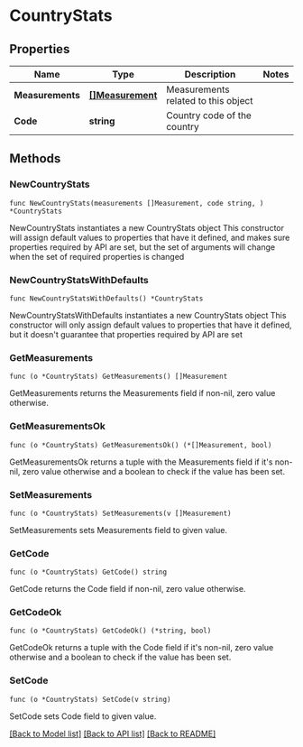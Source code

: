 # CountryStats

## Properties

Name | Type | Description | Notes
------------ | ------------- | ------------- | -------------
**Measurements** | [**[]Measurement**](Measurement.md) | Measurements related to this object | 
**Code** | **string** | Country code of the country | 

## Methods

### NewCountryStats

`func NewCountryStats(measurements []Measurement, code string, ) *CountryStats`

NewCountryStats instantiates a new CountryStats object
This constructor will assign default values to properties that have it defined,
and makes sure properties required by API are set, but the set of arguments
will change when the set of required properties is changed

### NewCountryStatsWithDefaults

`func NewCountryStatsWithDefaults() *CountryStats`

NewCountryStatsWithDefaults instantiates a new CountryStats object
This constructor will only assign default values to properties that have it defined,
but it doesn't guarantee that properties required by API are set

### GetMeasurements

`func (o *CountryStats) GetMeasurements() []Measurement`

GetMeasurements returns the Measurements field if non-nil, zero value otherwise.

### GetMeasurementsOk

`func (o *CountryStats) GetMeasurementsOk() (*[]Measurement, bool)`

GetMeasurementsOk returns a tuple with the Measurements field if it's non-nil, zero value otherwise
and a boolean to check if the value has been set.

### SetMeasurements

`func (o *CountryStats) SetMeasurements(v []Measurement)`

SetMeasurements sets Measurements field to given value.


### GetCode

`func (o *CountryStats) GetCode() string`

GetCode returns the Code field if non-nil, zero value otherwise.

### GetCodeOk

`func (o *CountryStats) GetCodeOk() (*string, bool)`

GetCodeOk returns a tuple with the Code field if it's non-nil, zero value otherwise
and a boolean to check if the value has been set.

### SetCode

`func (o *CountryStats) SetCode(v string)`

SetCode sets Code field to given value.



[[Back to Model list]](../README.md#documentation-for-models) [[Back to API list]](../README.md#documentation-for-api-endpoints) [[Back to README]](../README.md)


